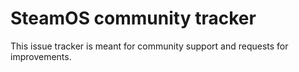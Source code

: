 SteamOS community tracker
=========================

This issue tracker is meant for community support and requests for improvements.
